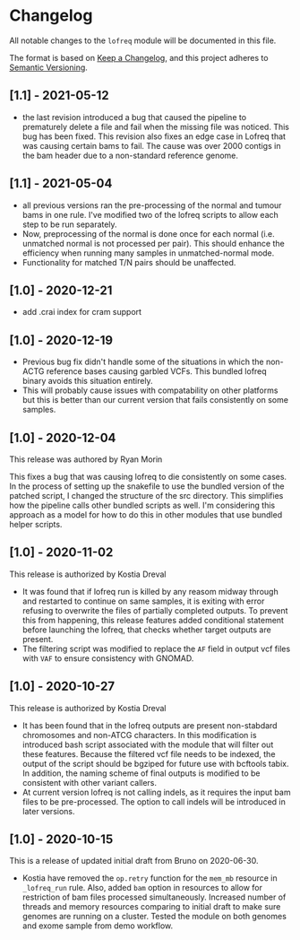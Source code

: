 # Changelog

All notable changes to the `lofreq` module will be documented in this file.

The format is based on [Keep a Changelog](https://keepachangelog.com/en/1.0.0/),
and this project adheres to [Semantic Versioning](https://semver.org/spec/v2.0.0.html).

## [1.1] - 2021-05-12
- the last revision introduced a bug that caused the pipeline to prematurely delete a file and fail when the missing file was noticed. This bug has been fixed. This revision also fixes an edge case in Lofreq that was causing certain bams to fail. The cause was over 2000 contigs in the bam header due to a non-standard reference genome.

## [1.1] - 2021-05-04
- all previous versions ran the pre-processing of the normal and tumour bams in one rule. I've modified two of the lofreq scripts to allow each step to be run separately. 
- Now, preprocessing of the normal is done once for each normal (i.e. unmatched normal is not processed per pair). This should enhance the efficiency when running many samples in unmatched-normal mode.
- Functionality for matched T/N pairs should be unaffected. 

## [1.0] - 2020-12-21

- add .crai index for cram support

## [1.0] - 2020-12-19

- Previous bug fix didn't handle some of the situations in which the non-ACTG reference bases causing garbled VCFs. This bundled lofreq binary avoids this situation entirely.
- This will probably cause issues with compatability on other platforms but this is better than our current version that fails consistently on some samples. 

## [1.0] - 2020-12-04

This release was authored by Ryan Morin 

This fixes a bug that was causing lofreq to die consistently on some cases. In the process of setting up the snakefile to use the bundled version of the patched script, I changed the structure of the src directory. This simplifies how the pipeline calls other bundled scripts as well. I'm considering this approach as a model for how to do this in other modules that use bundled helper scripts. 

## [1.0] - 2020-11-02

This release is authorized by Kostia Dreval

- It was found that if lofreq run is killed by any reasom midway through and restarted to continue on same samples, it is exiting with error refusing to overwrite the files of partially completed outputs. To prevent this from happening, this release features added conditional statement before launching the lofreq, that checks whether target outputs are present.
- The filtering script was modified to replace the `AF` field in output vcf files with `VAF` to ensure consistency with GNOMAD.


## [1.0] - 2020-10-27

This release is authorized by Kostia Dreval

- It has been found that in the lofreq outputs are present non-stabdard chromosomes and non-ATCG characters. In this modification is introduced
  bash script associated with the module that will filter out these features. Because the filtered vcf file needs to be indexed, the output of the script should be bgziped for future use with bcftools tabix. In addition, the naming scheme of final outputs is modified to be consistent with other
  variant callers.
- At current version lofreq is not calling indels, as it requires the input bam files to be pre-processed. The option to call indels will be
  introduced in later versions.

## [1.0] - 2020-10-15

This is a release of updated initial draft from Bruno on 2020-06-30.

- Kostia have removed the `op.retry` function for the `mem_mb` resource in `_lofreq_run` rule. Also, added `bam` option in resources to allow for 
  restriction of bam files processed simultaneously. Increased number of threads and memory resources comparing to initial draft to make sure 
  genomes are running on a cluster. Tested the module on both genomes and exome sample from demo workflow.
